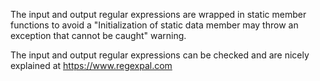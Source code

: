 The input and output regular expressions are wrapped in static member functions
to avoid a 
"Initialization of static data member may throw an exception that cannot be caught"
warning.

The input and output regular expressions can be checked and are nicely explained at
https://www.regexpal.com
